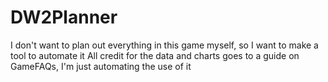 # DW2Planner
I don't want to plan out everything in this game myself, so I want to make a tool to automate it
All credit for the data and charts goes to a guide on GameFAQs, I'm just automating the use of it
